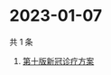 # 2023-01-07

共 1 条

<!-- BEGIN -->
<!-- 最后更新时间 Sat Jan 07 2023 00:10:25 GMT+0800 (China Standard Time) -->

1. [第十版新冠诊疗方案](https://www.zhihu.com/search?q=第十版新冠诊疗方案)

<!-- END -->
